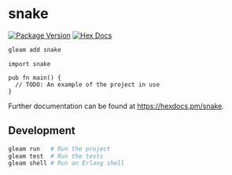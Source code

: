 # snake

[![Package Version](https://img.shields.io/hexpm/v/snake)](https://hex.pm/packages/snake)
[![Hex Docs](https://img.shields.io/badge/hex-docs-ffaff3)](https://hexdocs.pm/snake/)

```sh
gleam add snake
```
```gleam
import snake

pub fn main() {
  // TODO: An example of the project in use
}
```

Further documentation can be found at <https://hexdocs.pm/snake>.

## Development

```sh
gleam run   # Run the project
gleam test  # Run the tests
gleam shell # Run an Erlang shell
```
